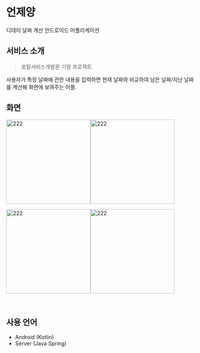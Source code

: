 # 언제양
디데이 날짜 계산 안드로이드 어플리케이션

## 서비스 소개
> 포탈서비스개발론 기말 프로젝트

사용자가 특정 날짜에 관한 내용을 입력하면 현재 날짜와 비교하여 남은 날짜/지난 날짜를 계산해 화면에 보여주는 어플.

## 화면
<img width="224" alt="222" src="https://user-images.githubusercontent.com/41279544/119473949-a4052500-bd86-11eb-9e91-826e22290fc0.PNG"><img width="224" alt="222" src="https://user-images.githubusercontent.com/41279544/119473936-9f407100-bd86-11eb-9807-8eb8a8310a9e.PNG">

<img width="224" alt="222" src="https://user-images.githubusercontent.com/41279544/119473943-a0719e00-bd86-11eb-97b2-f32d269e0f4f.PNG"><img width="224" alt="222" src="https://user-images.githubusercontent.com/41279544/119473945-a1a2cb00-bd86-11eb-8674-0ed38283adb4.PNG">

<br>

## 사용 언어
- Android (Kotlin)
- Server (Java Spring)
